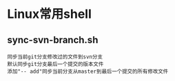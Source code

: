 # Linux常用shell
## sync-svn-branch.sh

```
同步当前git分支修改过的文件到svn分支
默认同步git分支最后一个提交的版本文件
添加"-- add"同步当前分支从master到最后一个提交的所有修改文件
```
